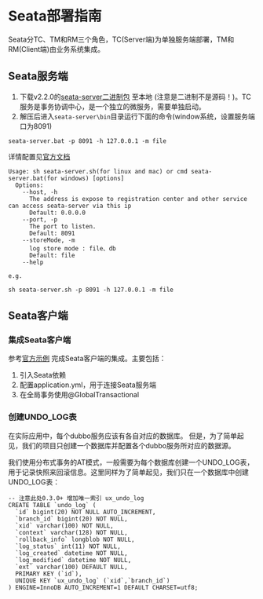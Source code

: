 # Seata部署指南

Seata分TC、TM和RM三个角色，TC(Server端)为单独服务端部署，TM和RM(Client端)由业务系统集成。

## Seata服务端

1. 下载v2.2.0的[seata-server二进制包](https://seata.apache.org/zh-cn/download/seata-server/) 至本地 (注意是二进制不是源码！)。TC服务是事务协调中心，是一个独立的微服务，需要单独启动。
2. 解压后进入`seata-server\bin`目录运行下面的命令(window系统，设置服务端口为8091)

```
seata-server.bat -p 8091 -h 127.0.0.1 -m file
```
详情配置见[官方文档](https://seata.apache.org/zh-cn/docs/user/quickstart)
```
Usage: sh seata-server.sh(for linux and mac) or cmd seata-server.bat(for windows) [options]
  Options:
    --host, -h
      The address is expose to registration center and other service can access seata-server via this ip
      Default: 0.0.0.0
    --port, -p
      The port to listen.
      Default: 8091
    --storeMode, -m
      log store mode : file、db
      Default: file
    --help

e.g.

sh seata-server.sh -p 8091 -h 127.0.0.1 -m file
```

## Seata客户端

### 集成Seata客户端

参考[官方示例](https://github.com/apache/incubator-seata-samples/tree/master/at-sample) 完成Seata客户端的集成。主要包括：
1. 引入Seata依赖
2. 配置application.yml，用于连接Seata服务端
3. 在全局事务使用@GlobalTransactional

### 创建UNDO_LOG表
在实际应用中，每个dubbo服务应该有各自对应的数据库。 但是，为了简单起见，我们的项目只创建一个数据库并配置各个dubbo服务所对应的数据源。

我们使用分布式事务的AT模式，一般需要为每个数据库创建一个UNDO_LOG表，用于记录快照来回滚信息。这里同样为了简单起见，我们只在一个数据库中创建UNDO_LOG表：
```
-- 注意此处0.3.0+ 增加唯一索引 ux_undo_log
CREATE TABLE `undo_log` (
  `id` bigint(20) NOT NULL AUTO_INCREMENT,
  `branch_id` bigint(20) NOT NULL,
  `xid` varchar(100) NOT NULL,
  `context` varchar(128) NOT NULL,
  `rollback_info` longblob NOT NULL,
  `log_status` int(11) NOT NULL,
  `log_created` datetime NOT NULL,
  `log_modified` datetime NOT NULL,
  `ext` varchar(100) DEFAULT NULL,
  PRIMARY KEY (`id`),
  UNIQUE KEY `ux_undo_log` (`xid`,`branch_id`)
) ENGINE=InnoDB AUTO_INCREMENT=1 DEFAULT CHARSET=utf8;
```

